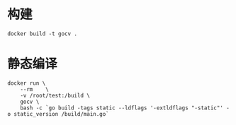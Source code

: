 # 构建
```shell
docker build -t gocv .
```

# 静态编译
```shell
docker run \
    --rm    \
    -v /root/test:/build \
    gocv \
    bash -c `go build -tags static --ldflags '-extldflags "-static"' -o static_version /build/main.go`
```